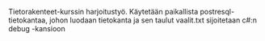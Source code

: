Tietorakenteet-kurssin harjoitustyö. 
Käytetään paikallista postresql-tietokantaa, johon luodaan tietokanta ja sen taulut
vaalit.txt sijoitetaan c#:n debug -kansioon
